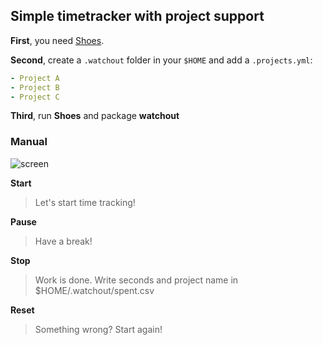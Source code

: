 ## Simple timetracker with project support

**First**, you need [Shoes](http://shoesrb.com/).

**Second**, create a <code>.watchout</code> folder in your <code>$HOME</code> and add a <code>.projects.yml</code>:

```yaml
- Project A
- Project B
- Project C
```

**Third**, run **Shoes** and package **watchout**

### Manual

![screen](http://f.cl.ly/items/093E271i0Y2g2e073X1Q/Screen%20Shot%202012-04-18%20at%2020.59.06.png)

**Start**

> Let's start time tracking!

**Pause**

> Have a break!

**Stop**

> Work is done. Write seconds and project name in $HOME/.watchout/spent.csv

**Reset**

> Something wrong? Start again!
 